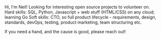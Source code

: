 Hi, I'm Neil!
Looking for interesting open source projects to volunteer on.
Hard skills: SQL, Python, Javascript + web stuff (HTML/CSS) on any cloud; learning Go
Soft skills: CTO, so full product lifecycle - requirements, design, standards, devOps, testing, product marketing, team structuring etc.

If you need a hand, and the cause is good, please reach out!

